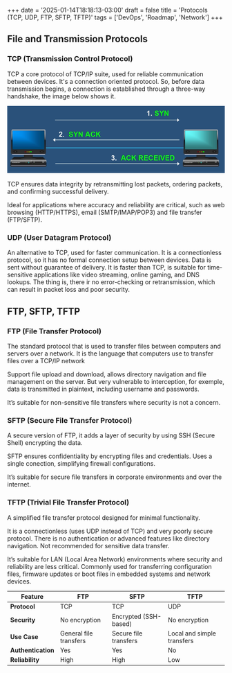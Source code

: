 +++
date = '2025-01-14T18:18:13-03:00'
draft = false
title = 'Protocols (TCP, UDP, FTP, SFTP, TFTP)'
tags = ['DevOps', 'Roadmap', 'Network']
+++

## File and Transmission Protocols

### TCP (Transmission Control Protocol)

TCP a core protocol of TCP/IP suite, used for reliable communication between devices. It's a connection oriented protocol. So, before data transmission begins, a connection is established through a three-way handshake, the image below shows it.

![three-wat handshake](/images/three-way-handshake.png)  

TCP ensures data integrity by retransmitting lost packets, ordering packets, and confirming successful delivery.

Ideal for applications where accuracy and reliability are critical, such as web browsing (HTTP/HTTPS), email (SMTP/IMAP/POP3) and file transfer (FTP/SFTP).

### UDP (User Datagram Protocol)

An alternative to TCP, used for faster communication. It is a connectionless protocol, so it has no formal connection setup between devices. Data is sent without guarantee of delivery. It is faster than TCP, is suitable for time-sensitive applications like video streaming, online gaming, and DNS lookups. The thing is, there ir no error-checking or retransmission, which can result in packet loss and poor security.

## FTP, SFTP, TFTP

### FTP (File Transfer Protocol)

The standard protocol that is used to transfer files between computers and servers over a network. It is the language that computers use to transfer files over a TCP/IP network

Support file upload and download, allows directory navigation and file management on the server. But very vulnerable to interception, for exemple, data is transmitted in plaintext, including username and passwords. 

It’s suitable for non-sensitive file transfers where security is not a concern.

### SFTP (Secure File Transfer Protocol)

A secure version of FTP, it adds a layer of security by using SSH (Secure Shell) encrypting the data.

SFTP ensures confidentiality by encrypting files and credentials. Uses a single conection, simplifying firewall configurations.

It’s suitable for secure file transfers in corporate environments and over the internet.

### TFTP (Trivial File Transfer Protocol)

A simplified file transfer protocol designed for minimal functionality.

It is a connectionless (uses UDP instead of TCP) and very poorly secure protocol. There is no authentication or advanced features like directory navigation. Not recommended for sensitive data transfer.

It’s suitable for LAN (Local Area Network) environments where security and reliability are less critical. Commonly used for transferring configuration files, firmware updates or boot files in embedded systems and network devices.

| **Feature**   	| **FTP**              	| **SFTP**              	| **TFTP**                	|
|--------------------|--------------------------|---------------------------|-----------------------------|
| **Protocol**   	| TCP                 	| TCP                   	| UDP                     	|
| **Security**   	| No encryption       	| Encrypted (SSH-based) 	| No encryption           	|
| **Use Case**   	| General file transfers  | Secure file transfers 	| Local and simple transfers  |
| **Authentication** | Yes                 	| Yes                   	| No                      	|
| **Reliability**	| High                	| High                  	| Low                     	|


